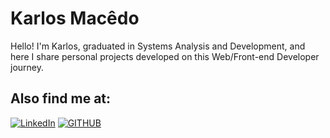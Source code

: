 # Karlos Macêdo
Hello! I'm Karlos, graduated in Systems Analysis and Development, and here I share personal projects developed on this Web/Front-end Developer journey.

## Also find me at:
[![LinkedIn](https://img.shields.io/badge/LinkedIn-000?style=for-the-badge&logo=linkedin&logoColor=fff)](https://www.linkedin.com/in/karlosmacedo/)
[![GITHUB](https://img.shields.io/badge/GitHub-000?style=for-the-badge&logo=github&logoColor=fff)](https://github.com/karrlosm)

